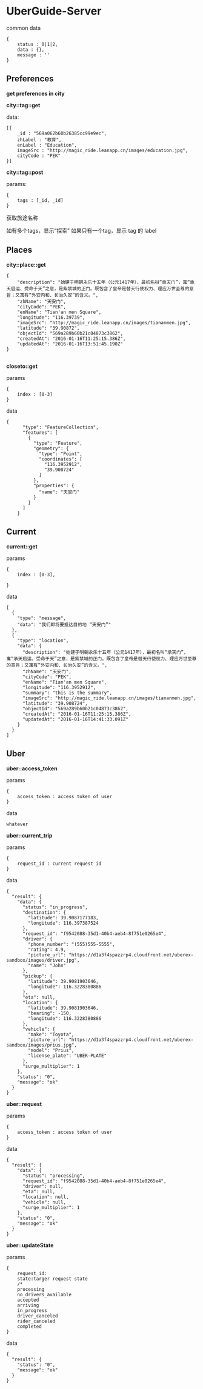 # UberGuide-Server

common data

```
{
	status : 0|1|2,
	data : {},
	message : ''
}
```

## Preferences

__get preferences in city__

__city::tag::get__

data:

```
[{
	_id : "569a062b60b26385cc99e9ec",
	zhLabel : "教育",
	enLabel : "Education",
	imageSrc : "http://magic_ride.leanapp.cn/images/education.jpg",
	cityCode : "PEK"
}]
```

__city::tag::post__

params: 

```
{
	tags : [_id, _id]
}
```

获取旅途名称

如有多个tags，显示“探索”
如果只有一个tag，显示 tag 的 label
    
## Places

__city::place::get__

```
{
	"description": "始建于明朝永乐十五年（公元1417年），最初名叫“承天门”，寓“承天启运、受命于天”之意，是紫禁城的正门。既包含了皇帝是替天行使权力、理应万世至尊的意旨；又寓有“外安内和、长治久安”的含义。",
	"zhName": "天安门",
	"cityCode": "PEK",
	"enName": "Tian'an men Square",
	"longitude": "116.39739",
	"imageSrc": "http://magic_ride.leanapp.cn/images/tiananmen.jpg",
	"latitude": "39.90872",
	"objectId": "569a289b60b21c04873c3862",
	"createdAt": "2016-01-16T11:25:15.386Z",
	"updatedAt": "2016-01-16T13:51:45.190Z"
}
```

## 

__closeto::get__

params

```
{
	index : [0-3]
}
```

data

```
{
      "type": "FeatureCollection",
      "features": [
        {
          "type": "Feature",
          "geometry": {
            "type": "Point",
            "coordinates": [
              "116.3952912",
              "39.908724"
            ]
          },
          "properties": {
            "name": "天安门"
          }
        }
      ]
    }
```

## Current

__current::get__

params

```
{
	index : [0-3],
	
}
```

data

```
[
  {
    "type": "message",
    "data": "我们即将要抵达目的地 “天安门”"
  },
  {
    "type": "location",
    "data": {
      "description": "始建于明朝永乐十五年（公元1417年），最初名叫“承天门”，寓“承天启运、受命于天”之意，是紫禁城的正门。既包含了皇帝是替天行使权力、理应万世至尊的意旨；又寓有“外安内和、长治久安”的含义。",
      "zhName": "天安门",
      "cityCode": "PEK",
      "enName": "Tian'an men Square",
      "longitude": "116.3952912",
      "summary": "this is the summary",
      "imageSrc": "http://magic_ride.leanapp.cn/images/tiananmen.jpg",
      "latitude": "39.908724",
      "objectId": "569a289b60b21c04873c3862",
      "createdAt": "2016-01-16T11:25:15.386Z",
      "updatedAt": "2016-01-16T14:41:33.091Z"
    }
  }
]
```



## Uber


__uber::access_token__

params

```
{
	access_token : access token of user
}
```

data

```
whatever
```

__uber::current_trip__



params

```
{
	request_id : current request id
}
```

data

```
{
  "result": {
    "data": {
      "status": "in_progress",
      "destination": {
        "latitude": 39.9087177183,
        "longitude": 116.397387524
      },
      "request_id": "f9542088-35d1-40b4-aeb4-8f751e0265e4",
      "driver": {
        "phone_number": "(555)555-5555",
        "rating": 4.9,
        "picture_url": "https://d1a3f4spazzrp4.cloudfront.net/uberex-sandbox/images/driver.jpg",
        "name": "John"
      },
      "pickup": {
        "latitude": 39.9081903646,
        "longitude": 116.3228380886
      },
      "eta": null,
      "location": {
        "latitude": 39.9081903646,
        "bearing": -150,
        "longitude": 116.3228380886
      },
      "vehicle": {
        "make": "Toyota",
        "picture_url": "https://d1a3f4spazzrp4.cloudfront.net/uberex-sandbox/images/prius.jpg",
        "model": "Prius",
        "license_plate": "UBER-PLATE"
      },
      "surge_multiplier": 1
    },
    "status": "0",
    "message": "ok"
  }
}
```

__uber::request__

params

```
{
	access_token : access token of user
}
```

data

```
{
  "result": {
    "data": {
      "status": "processing",
      "request_id": "f9542088-35d1-40b4-aeb4-8f751e0265e4",
      "driver": null,
      "eta": null,
      "location": null,
      "vehicle": null,
      "surge_multiplier": 1
    },
    "status": "0",
    "message": "ok"
  }
}
```

__uber::updateState__

params

```
{
    request_id:
    state:targer request state
    /*
    processing
    no_drivers_available
    accepted
    arriving
    in_progress
    driver_canceled
    rider_canceled
    completed
}
```

data

```
{
  "result": {
    "status": "0",
    "message": "ok"
  }
}
```
